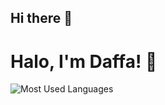 ## Hi there 👋
# Halo, I'm Daffa! 👋  

![Most Used Languages](https://github-readme-stats.vercel.app/api/top-langs/?username=DapCodes&layout=compact&theme=dark)  


<!--
**DapCodes/DapCodes** is a ✨ _special_ ✨ repository because its `README.md` (this file) appears on your GitHub profile.

Here are some ideas to get you started:

- 🔭 I’m currently working on ...
- 🌱 I’m currently learning ...
- 👯 I’m looking to collaborate on ...
- 🤔 I’m looking for help with ...
- 💬 Ask me about ...
- 📫 How to reach me: ...
- 😄 Pronouns: ...
- ⚡ Fun fact: ...
-->
